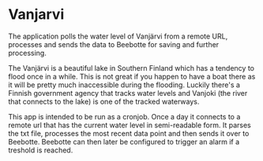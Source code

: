 # Vanjarvi
The application polls the water level of Vanjärvi from a remote URL, processes and sends the data to Beebotte for saving and further processing.

The Vanjärvi is a beautiful lake in Southern Finland which has a tendency to flood once in a while. This is not great if you happen to have a boat there as it will be pretty much inaccessible during the flooding. Luckily there's a Finnish government agency that tracks water levels and Vanjoki (the river that connects to the lake) is one of the tracked waterways.

This app is intended to be run as a cronjob. Once a day it connects to a remote url that has the current water level in semi-readable form. It parses the txt file, processes the most recent data point and then sends it over to Beebotte. Beebotte can then later be configured to trigger an alarm if a treshold is reached.
